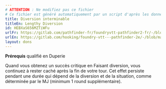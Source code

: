 ```yaml
---
# ATTENTION : Ne modifiez pas ce fichier
# Ce fichier est généré automatiquement par un script d'après les données du module Foundry VTT officiel et de sa traduction
title: Diversion interminable
titleEn: Lengthy Diversion
id: HEBXaS656MZTiWFu
urlFr: https://gitlab.com/pathfinder-fr/foundryvtt-pathfinder2-fr/-/blob/master/data/feats/HEBXaS656MZTiWFu.htm
urlEn: https://gitlab.com/hooking/foundry-vtt---pathfinder-2e/-/blob/master/packs/data/feats.db/lengthy-diversion.json
layout: dons
---
```

**Prérequis** qualifié en Duperie

Quand vous obtenez un succès critique en Faisant diversion, vous continuez à rester caché après la fin de votre tour. Cet effet persiste pendant une durée qui dépend de la diversion et de la situation, comme déterminée par le MJ (minimum 1 round supplémentaire).
